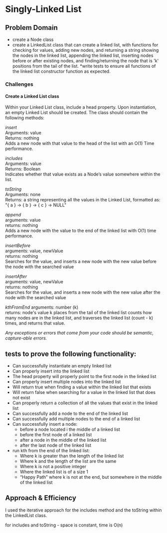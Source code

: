# Singly-Linked List

## Problem Domain

* create a Node class
* create a LinkedList class that can create a linked list, with functions for checking for values, adding new nodes, and returning a string showing the nodes in the linked list, appending the linked list, inserting nodes before or after existing nodes, and finding/returning the node that is 'k' positions from the tail of the list.
*write tests to ensure all functions of the linked list constructor function as expected.

### Challenges

#### Create a Linked List class

Within your Linked List class, include a head property.
Upon instantiation, an empty Linked List should be created.
The class should contain the following methods:

*insert*  
Arguments: value  
Returns: nothing  
Adds a new node with that value to the head of the list with an O(1) Time performance.

*includes*  
Arguments: value  
Returns: Boolean  
Indicates whether that value exists as a Node’s value somewhere within the list.

*toString*  
Arguments: none  
Returns: a string representing all the values in the Linked List, formatted as:
"{ a } -> { b } -> { c } -> NULL"

*append*  
arguments: value  
returns: nothing  
Adds a new node with the value to the end of the linked list with O(1) time performance.

*insertBefore*  
arguments: value, newValue  
returns: nothing  
Searches for the value, and inserts a new node with the new value before the node with the searched value

*insertAfter*  
arguments: value, newValue  
returns: nothing  
Searches for the value, and inserts a new node with the new value after the node with the searched value

*kthFromEnd*
arguments: number (k)  
returns: node's value k places from the tail of the linked list
counts how many nodes are in the linked list, and traverses the linked list (count - k) times, and returns that value.

*Any exceptions or errors that come from your code should be semantic, capture-able errors.*

## tests to prove the following functionality:

* Can successfully instantiate an empty linked list
* Can properly insert into the linked list
* The head property will properly point to the first node in the linked list
* Can properly insert multiple nodes into the linked list
* Will return true when finding a value within the linked list that exists
* Will return false when searching for a value in the linked list that does not exist
* Can properly return a collection of all the values that exist in the linked list
* Can successfully add a node to the end of the linked list
* Can successfully add multiple nodes to the end of a linked list
* Can successfully insert a node:
  * before a node located i the middle of a linked list
  * before the first node of a linked list
  * after a node in the middle of the linked list
  * after the last node of the linked list
* run kth from the end of the linked list:
  * Where k is greater than the length of the linked list
  * Where k and the length of the list are the same
  * Where k is not a positive integer
  * Where the linked list is of a size 1
  * “Happy Path” where k is not at the end, but somewhere in the middle of the linked list

## Approach & Efficiency

I used the iterative approach for the includes method and the toString within the LinkedList class.

for includes and toString - space is constant, time is O(n)
